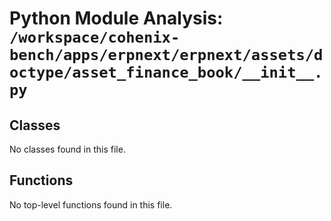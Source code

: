 # Python Module Analysis: `/workspace/cohenix-bench/apps/erpnext/erpnext/assets/doctype/asset_finance_book/__init__.py`

## Classes

No classes found in this file.


## Functions

No top-level functions found in this file.
